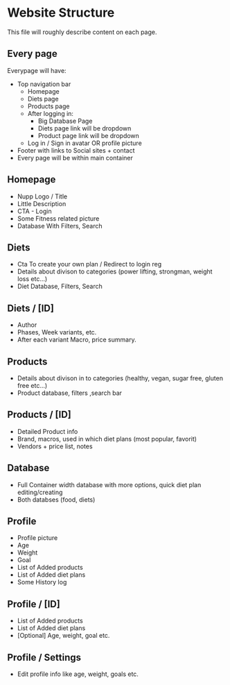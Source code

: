 # Website Structure

This file will roughly describe content on each page.

## Every page

Everypage will have:
- Top navigation bar
  - Homepage
  - Diets page
  - Products page
  - After logging in:
    - Big Database Page
    - Diets page link will be dropdown
    - Product page link will be dropdown
  - Log in / Sign in avatar OR profile picture 
- Footer with links to Social sites + contact
- Every page will be within main container

## Homepage

- Nupp Logo / Title
- Little Description
- CTA - Login
- Some Fitness related picture
- Database With Filters, Search

## Diets

- Cta To create your own plan / Redirect to login reg
- Details about divison to categories (power lifting, strongman, weight loss etc...)
- Diet Database, Filters, Search

## Diets / [ID]

- Author
- Phases, Week variants, etc.
- After each variant Macro, price summary.

## Products

- Details about divison in to categories (healthy, vegan, sugar free, gluten free etc...)
- Product database, filters ,search bar

## Products / [ID]

- Detailed Product info
- Brand, macros, used in which diet plans (most popular, favorit)
- Vendors + price list, notes

## Database

- Full Container width database with more options, quick diet plan editing/creating
- Both databses (food, diets)

## Profile

- Profile picture
- Age
- Weight
- Goal
- List of Added products
- List of Added diet plans
- Some History log

## Profile / [ID]

- List of Added products
- List of Added diet plans
- [Optional] Age, weight, goal etc.

## Profile / Settings

- Edit profile info like age, weight, goals etc.
